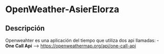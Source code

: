 # OpenWeather-AsierElorza
## Descripción
Openweahter es una aplicación del tiempo que utiliza dos api llamadas:
-**One Call Api** --> https://openweathermap.org/api/one-call-api
